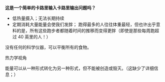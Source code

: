 














**这是一个简单的卡路里输入卡路里输出问题吗？**


- 低热量摄入；无法长期持续
- 定期消耗大量能量会使我们发胖；
  跑得最多的人往往体重最轻，但也许出乎意料的是，所有这些跑步者都随着时间的推移而变得更胖（即使是那些每周跑超过 40 英里的人！）

没有任何的科学仪器，可以平衡所有的食物。

热力学视角

能量可以从一种形式转化为另一种形式，但不能被创造或毁灭。（这缺少了详细信息；）



